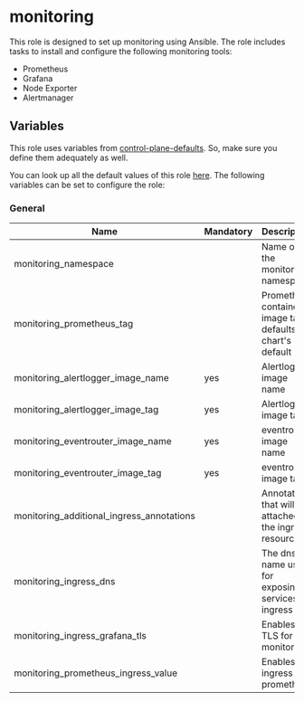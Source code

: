 # monitoring

This role is designed to set up monitoring using Ansible.
The role includes tasks to install and configure the following monitoring tools:

- Prometheus
- Grafana
- Node Exporter
- Alertmanager

## Variables

This role uses variables from [control-plane-defaults](/control-plane). So, make sure you define them adequately as well.

You can look up all the default values of this role [here](defaults/main/main.yaml).
The following variables can be set to configure the role:

### General

| Name                                      | Mandatory | Description                                                 |
| ----------------------------------------- | --------- | ----------------------------------------------------------- |
| monitoring_namespace                      |           | Name of the monitoring namespace                            |
| monitoring_prometheus_tag                 |           | Prometheus container image tag, defaults to chart's default |
| monitoring_alertlogger_image_name         | yes       | Alertlogger image name                                      |
| monitoring_alertlogger_image_tag          | yes       | Alertlogger image tag                                       |
| monitoring_eventrouter_image_name         | yes       | eventrouter image name                                      |
| monitoring_eventrouter_image_tag          | yes       | eventrouter image tag                                       |
| monitoring_additional_ingress_annotations |           | Annotations that will be attached to the ingress resource   |
| monitoring_ingress_dns                    |           | The dns name used for exposing services via ingress         |
| monitoring_ingress_grafana_tls            |           | Enables TLS for monitoring                                  |
| monitoring_prometheus_ingress_value       |           | Enables ingress for prometheus                              |

